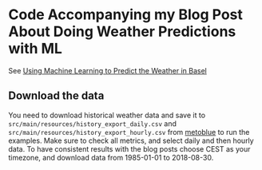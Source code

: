 # Code Accompanying my Blog Post About Doing Weather Predictions with ML
See [Using Machine Learning to Predict the Weather in Basel](https://medium.com/@m.langer798/using-machine-learning-to-predict-the-weather-in-basel-pt-1-data-baselines-bb5c4d58458a)

## Download the data
You need to download historical weather data and save it to `src/main/resources/history_export_daily.csv` and 
`src/main/resources/history_export_hourly.csv` from [metoblue](https://www.meteoblue.com/de/wetter/archive/export/basel_schweiz_2661604) 
to run the examples. Make sure to check all metrics, and select daily and then hourly data. To have consistent results with the blog posts
choose CEST as your timezone, and download data from 1985-01-01 to 2018-08-30.

